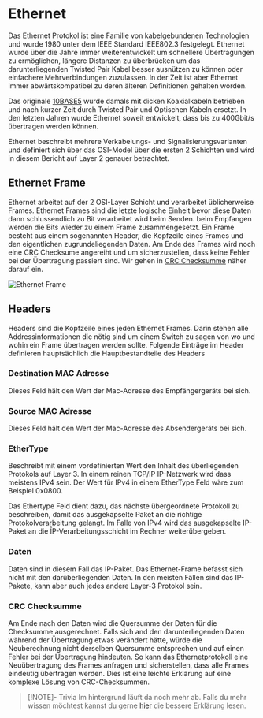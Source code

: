 # Ethernet

Das Ethernet Protokol ist eine Familie von kabelgebundenen Technologien und wurde 1980 unter dem IEEE Standard IEEE802.3 festgelegt. Ethernet wurde über die Jahre immer weiterentwickelt um schnellere Übertragungen zu ermöglichen, längere Distanzen zu überbrücken um das darunterliegenden Twisted Pair Kabel besser ausnützen zu können oder einfachere Mehrverbindungen zuzulassen. In der Zeit ist aber Ethernet immer abwärtskompatibel zu deren älteren Definitionen gehalten worden.

Das originale [10BASE5](https://en.wikipedia.org/wiki/10BASE5) wurde damals mit dicken Koaxialkabeln betrieben und nach kurzer Zeit durch Twisted Pair und Optischen Kabeln ersetzt. In den letzten Jahren wurde Ethernet soweit entwickelt, dass bis zu 400Gbit/s übertragen werden können. 

Ethernet beschreibt mehrere Verkabelungs- und Signalisierungsvarianten und definiert sich über das OSI-Model über die ersten 2 Schichten und wird in diesem Bericht auf Layer 2 genauer betrachtet.


## Ethernet Frame

Ethernet arbeitet auf der 2 OSI-Layer Schicht und verarbeitet üblicherweise Frames. Ethernet Frames sind die letzte logische Einheit bevor diese Daten dann schlussendlich zu Bit verarbeitet wird beim Senden. beim Empfangen werden die Bits wieder zu einem Frame zusammengesetzt. Ein Frame besteht aus einem sogenannten Header, die Kopfzeile eines Frames und den eigentlichen zugrundeliegenden Daten. Am Ende des Frames wird noch eine CRC Checksume angereiht und um sicherzustellen, dass keine Fehler bei der Übertragung passiert sind. Wir gehen in [CRC Checksumme](#crc-checksumme) näher darauf ein. 

![Ethernet Frame](https://upload.wikimedia.org/wikipedia/commons/thumb/1/13/Ethernet_Type_II_Frame_format.svg/700px-Ethernet_Type_II_Frame_format.svg.png)

## Headers

Headers sind die Kopfzeile eines jeden Ethernet Frames. Darin stehen alle Addressinformationen die nötig sind um einem Switch zu sagen von wo und wohin ein Frame übertragen werden sollte. Folgende Einträge im Header definieren hauptsächlich die Hauptbestandteile des Headers

### Destination MAC Adresse

Dieses Feld hält den Wert der Mac-Adresse des Empfängergeräts bei sich. 

### Source MAC Adresse

Dieses Feld hält den Wert der Mac-Adresse des Absendergeräts bei sich.

### EtherType

Beschreibt mit einem vordefinierten Wert den Inhalt des überliegenden Protokols auf Layer 3. In einem reinen TCP/IP IP-Netzwerk wird dass meistens IPv4 sein. Der Wert für IPv4 in einem EtherType Feld wäre zum Beispiel 0x0800. 

Das Ethertype Feld dient dazu, das nächste übergeordnete Protokoll zu beschreiben, damit das ausgekapselte Paket an die richtige Protokolverarbeitung gelangt. Im Falle von IPv4 wird das ausgekapselte IP-Paket an die ÎP-Verarbeitungsschicht im Rechner weiterübergeben.

### Daten

Daten sind in diesem Fall das IP-Paket. Das Ethernet-Frame befasst sich nicht mit den darüberliegenden Daten. In den meisten Fällen sind das IP-Pakete, kann aber auch jedes andere Layer-3 Protokol sein.

### CRC Checksumme

Am Ende nach den Daten wird die Quersumme der Daten für die Checksumme ausgerechnet. Falls sich and den darunterliegenden Daten während der Übertragung etwas verändert hätte, würde die Neuberechnung nicht derselben Quersumme entsprechen und auf einen Fehler bei der Übertragung hindeuten. So kann das Ethernetprotokoll eine Neuübertragung des Frames anfragen und sicherstellen, dass alle Frames eindeutig übertragen werden. Dies ist eine leichte Erklärung auf eine komplexe Lösung von CRC-Checksummen. 

> [!NOTE]- Trivia
> Im hintergrund läuft da noch mehr ab. Falls du mehr wissen möchtest kannst du gerne [hier](https://de.wikipedia.org/wiki/Zyklische_Redundanzpr%C3%BCfung) die bessere Erklärung lesen.